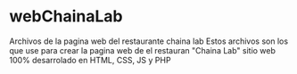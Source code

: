 # webChainaLab
Archivos de la pagina web del restaurante chaina lab
Estos archivos son los que use para crear la pagina web de el restauran "Chaina Lab" sitio web 100% desarrolado en HTML, CSS, JS y PHP
